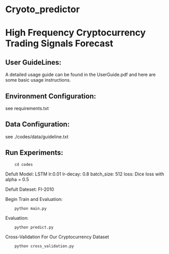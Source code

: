 # Cryoto_predictor

# High Frequency Cryptocurrency Trading Signals Forecast

## User GuideLines:
A detailed usage guide can be found in the UserGuide.pdf and here are some basic usage instructions.



## Environment Configuration:
see requirements.txt

## Data Configuration:
see ./codes/data/guideline.txt

## Run Experiments:
        cd codes

Defult Model: LSTM lr:0.01 lr-decay: 0.8 batch_size: 512 loss: Dice loss with alpha = 0.5

Defult Dateset: FI-2010

Begin Train and Evaluation:
        
        python main.py
        
Evaluation:

        python predict.py

Cross-Validation For Our Cryptocurrency Dataset

        python cross_validation.py



